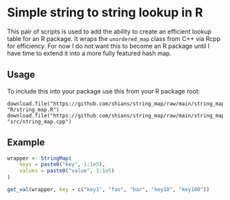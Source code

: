 # Simple string to string lookup in R

This pair of scripts is used to add the ability to create an efficient lookup table for an R package. It wraps the `unordered_map` class from C++ via Rcpp for efficiency. For now I do not want this to become an R package until I have time to extend it into a more fully featured hash map.

## Usage

To include this into your package use this from your R package root:
```
download.file("https://github.com/shians/string_map/raw/main/string_map.R", "R/string_map.R")
download.file("https://github.com/shians/string_map/raw/main/string_map.cpp", "src/string_map.cpp")
```

## Example

```r
wrapper <- StringMap(
    keys = paste0("key", 1:1e5),
    values = paste0("value", 1:1e5)
)

get_val(wrapper, key = c("key1", "foo", "bar", "key10", "key100"))
```

